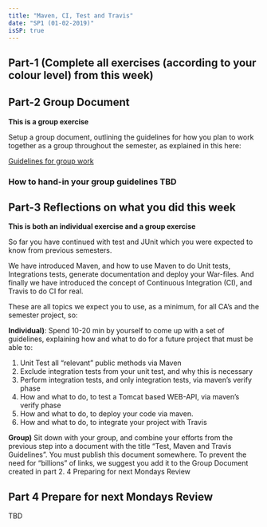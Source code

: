 ```yaml
---
title: "Maven, CI, Test and Travis"
date: "SP1 (01-02-2019)"
isSP: true
---
```


## Part-1 (Complete all exercises (according to your colour level) from this week)

<!--PeriodExercises period1/week1 PeriodExercises--> 

## Part-2 Group Document

__This is a group exercise__

Setup a group document, outlining the guidelines for how you plan to work together as a group throughout the semester, as explained in this here:
<!--guides_begin-->
[Guidelines for group work](https://docs.google.com/document/d/1mB7inu375Yb59LBTLnhhV4JlGVHkUkDoj8GedcWehnA/edit)
<!--guides_end-->
### How to hand-in your group guidelines TBD

## Part-3 Reflections on what you did this week
__This is both an individual exercise and a group exercise__

So far you have continued with test and JUnit which you were expected to know from previous semesters. 

We have introduced Maven, and how to use Maven to do Unit tests, Integrations tests, generate documentation and deploy your War-files. And finally we have introduced the concept of Continuous Integration (CI), and Travis to do CI for real.

These are all topics we expect you to use, as a minimum, for all CA’s and the semester project, so:

**Individual)**: Spend 10-20 min by yourself to come up with a set of guidelines, explaining how and what to do for a future project that must be able to:
1. Unit Test all “relevant” public methods via Maven
2. Exclude integration tests from your unit test, and why this is necessary
3. Perform integration tests, and only integration tests, via maven’s verify phase
4. How and what to do, to test a Tomcat based WEB-API, via maven’s verify phase
5. How and what to do, to deploy your code via maven.
6. How and what to do, to integrate your project with Travis

**Group)** Sit down with your group, and combine your efforts from the previous step into a document with the title “Test, Maven and Travis Guidelines”. You must publish this document somewhere. To prevent the need for “billions” of links, we suggest you add it to the Group Document created in part 2.
4 Preparing for next Mondays Review

## Part 4 Prepare for next Mondays Review
TBD